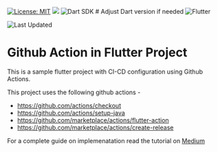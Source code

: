 [![License: MIT](https://img.shields.io/badge/License-MIT-yellow.svg)](https://opensource.org/licenses/MIT)
![](https://github.com/nabilnalakath/flutter-action/workflows/main.yml/badge.svg)
![Dart SDK](https://img.shields.io/badge/Dart-3.7.2-blue)  # Adjust Dart version if needed
![Flutter](https://img.shields.io/badge/Flutter-stable-blue)

![Last Updated](https://img.shields.io/badge/Last%20Updated-May%202025-blue)

# Github Action in Flutter Project

This is a sample flutter project with CI-CD configuration using Github Actions.

This project uses the following github actions -

* https://github.com/actions/checkout
* https://github.com/actions/setup-java
* https://github.com/marketplace/actions/flutter-action
* https://github.com/marketplace/actions/create-release

For a complete guide on implemenatation read the tutorial on [Medium](https://medium.com/better-programming/ci-cd-for-flutter-apps-using-github-actions-b833f8f7aac)
